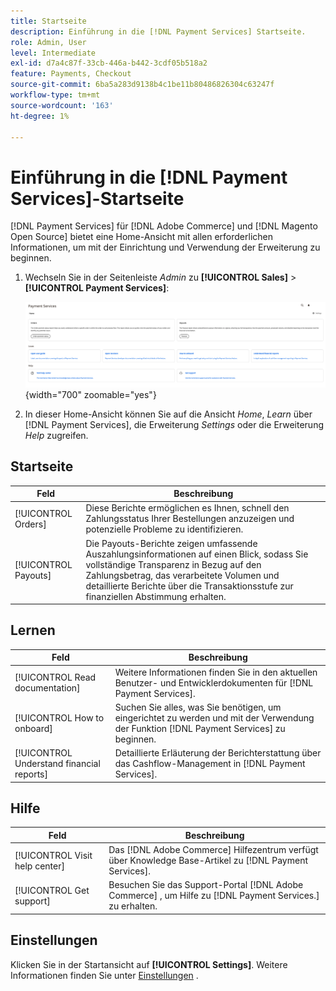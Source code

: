 ```yaml
---
title: Startseite
description: Einführung in die [!DNL Payment Services] Startseite.
role: Admin, User
level: Intermediate
exl-id: d7a4c87f-33cb-446a-b442-3cdf05b518a2
feature: Payments, Checkout
source-git-commit: 6ba5a283d9138b4c1be11b80486826304c63247f
workflow-type: tm+mt
source-wordcount: '163'
ht-degree: 1%

---
```


# Einführung in die [!DNL Payment Services]-Startseite

[!DNL Payment Services] für [!DNL Adobe Commerce] und [!DNL Magento Open Source] bietet eine Home-Ansicht mit allen erforderlichen Informationen, um mit der Einrichtung und Verwendung der Erweiterung zu beginnen.

1. Wechseln Sie in der Seitenleiste _Admin_ zu **[!UICONTROL Sales]** > **[!UICONTROL Payment Services]**:

   ![Home view](assets/home-view.png){width="700" zoomable="yes"}

1. In dieser Home-Ansicht können Sie auf die Ansicht _Home_, _Learn_ über [!DNL Payment Services], die Erweiterung _Settings_ oder die Erweiterung _Help_ zugreifen.

## Startseite

| Feld | Beschreibung |
|---|---|
| [!UICONTROL Orders] | Diese Berichte ermöglichen es Ihnen, schnell den Zahlungsstatus Ihrer Bestellungen anzuzeigen und potenzielle Probleme zu identifizieren. |
| [!UICONTROL Payouts] | Die Payouts-Berichte zeigen umfassende Auszahlungsinformationen auf einen Blick, sodass Sie vollständige Transparenz in Bezug auf den Zahlungsbetrag, das verarbeitete Volumen und detaillierte Berichte über die Transaktionsstufe zur finanziellen Abstimmung erhalten. |

## Lernen

| Feld | Beschreibung |
|---|---|
| [!UICONTROL Read documentation] | Weitere Informationen finden Sie in den aktuellen Benutzer- und Entwicklerdokumenten für [!DNL Payment Services]. |
| [!UICONTROL How to onboard] | Suchen Sie alles, was Sie benötigen, um eingerichtet zu werden und mit der Verwendung der Funktion [!DNL Payment Services] zu beginnen. |
| [!UICONTROL Understand financial reports] | Detaillierte Erläuterung der Berichterstattung über das Cashflow-Management in [!DNL Payment Services]. |

## Hilfe

| Feld | Beschreibung |
|---|---|
| [!UICONTROL Visit help center] | Das [!DNL Adobe Commerce] Hilfezentrum verfügt über Knowledge Base-Artikel zu [!DNL Payment Services]. |
| [!UICONTROL Get support] | Besuchen Sie das Support-Portal [!DNL Adobe Commerce] , um Hilfe zu [!DNL Payment Services.] zu erhalten. |

## Einstellungen

Klicken Sie in der Startansicht auf **[!UICONTROL Settings]**. Weitere Informationen finden Sie unter [Einstellungen](settings.md) .
